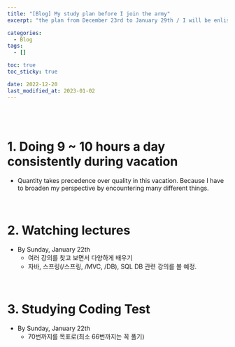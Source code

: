 ```yaml
---
title: "[Blog] My study plan before I join the army"
excerpt: "the plan from December 23rd to January 29th / I will be enlisted at February 6th, 2023"

categories:
  - Blog
tags:
  - []

toc: true
toc_sticky: true

date: 2022-12-20
last_modified_at: 2023-01-02
---
```


<br><br>

# 1. Doing 9 ~ 10 hours a day consistently during vacation

- Quantity takes precedence over quality in this vacation. Because I have to broaden my perspective by encountering many different things.

<br>

# 2. Watching lectures

- By Sunday, January 22th
  - 여러 강의를 찾고 보면서 다양하게 배우기
  - 자바, 스프링(/스프링, /MVC, /DB), SQL DB 관련 강의를 볼 예정.

<br>

# 3. Studying Coding Test

- By Sunday, January 22th
  - 70번까지를 목표로(최소 66번까지는 꼭 풀기)
